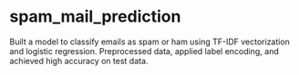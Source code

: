 # spam_mail_prediction
Built a model to classify emails as spam or ham using TF-IDF vectorization and logistic regression. Preprocessed data, applied label encoding, and achieved high accuracy on test data.
